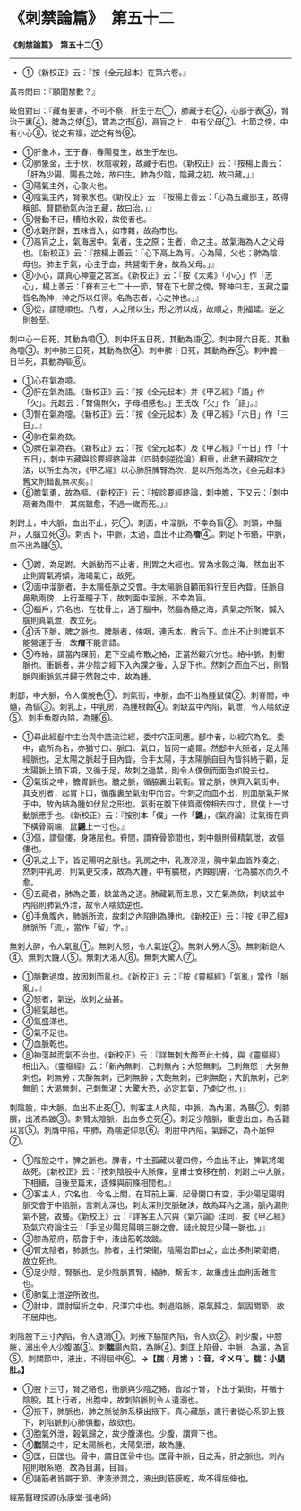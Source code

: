 # 《刺禁論篇》　第五十二



**《刺禁論篇》　第五十二①**


---
- ①《新校正》云：『按《全元起本》在第六卷。』


黃帝問曰：『願聞禁數？』


岐伯對曰：『藏有要害，不可不察，肝生于左①，肺藏于右②，心部于表③，腎治于裏④，脾為之使⑤，胃為之市⑥，鬲肓之上，中有父母⑦。七節之傍，中有小心⑧。從之有福，逆之有咎⑨。
- ①肝象木，王于春，春陽發生，故生于左也。
- ②肺象金，王于秋，秋陰收殺，故藏于右也。《新校正》云：『按楊上善云：「肝為少陽，陽長之始，故曰生。肺為少陰，陰藏之初，故曰藏。」』
- ③陽氣主外，心象火也。
- ④陰氣主內，腎象水也。《新校正》云：『按楊上善云：「心為五藏部主，故得稱部。腎間動氣內治五藏，故曰治。」』
- ⑤營動不已，糟粕水榖，故使者也。
- ⑥水榖所歸，五味皆入，如市雜，故為市也。
- ⑦鬲肓之上，氣海居中。氣者，生之原；生者，命之主。故氣海為人之父母也。《新校正》云：『按楊上善云：「心下鬲上為肓。心為陽，父也；肺為陰，母也。肺主于氣，心主于血，共營衛于身，故為父母。」』
- ⑧小心，謂真心神靈之宮室。《新校正》云：『按《太素》「小心」作「志心」，楊上善云：「脊有三七二十一節，腎在下七節之傍。腎神曰志，五藏之靈皆名為神，神之所以任得。名為志者，心之神也。」』
- ⑨從，謂隨順也。八者，人之所以生，形之所以成，故順之，則福延。逆之則咎至。


刺中心一日死，其動為噫①。刺中肝五日死，其動為語②。刺中腎六日死，其動為嚏③。刺中肺三日死，其動為欬④。刺中脾十日死，其動為吞⑤。刺中膽一日半死，其動為嘔⑥。
- ①心在氣為噫。
- ②肝在氣為語。《新校正》云：『按《全元起本》并《甲乙經》「語」作「欠」。元起云：「腎傷則欠，子母相感也。」王氏改「欠」作「語」。』
- ③腎在氣為嚏。《新校正》云：『按《全元起本》及《甲乙經》「六日」作「三日」。』
- ④肺在氣為欬。
- ⑤脾在氣為吞。《新校正》云：『按《全元起本》及《甲乙經》「十日」作「十五日」，刺中五藏與診要經終論并《四時刺逆從論》相重，此敘五藏相次之法，以所生為次，《甲乙經》以心肺肝脾腎為次，是以所剋為次，《全元起本》舊文則錯亂無次矣。』
- ⑥膽氣勇，故為嘔。《新校正》云：『按診要經終論，刺中膽，下又云：「刺中鬲者為傷中，其病雖愈，不過一嵗而死。」』


刺跗上，中大脈，血出不止，死①。刺面，中溜脈，不幸為盲②。刺頭，中腦戶，入腦立死③。刺舌下，中脈，太過，血出不止為**瘖**④。刺足下布絡，中脈，血不出為腫⑤。
- ①跗，為足跗。大脈動而不止者，則胃之大經也。胃為水榖之海，然血出不止則胃氣將傾，海竭氣亡，故死。
- ②面中溜脈者，手太陽任脈之交會。手太陽脈自顴而斜行至目內眥。任脈自鼻鼽兩傍，上行至瞳子下，故刺面中溜脈，不幸為盲。
- ③腦戶，穴名也，在枕骨上，通于腦中，然腦為髓之海，真氣之所聚，鍼入腦則真氣泄，故立死。
- ④舌下脈，脾之脈也。脾脈者，俠咽，連舌本，散舌下。血出不止則脾氣不能營運于舌，故**瘖**不能言語。
- ⑤布絡，謂當內踝前，足下空處布散之絡，正當然穀穴分也。絡中脈，則衝脈也。衝脈者，并少陰之經下入內踝之後，入足下也。然刺之而血不出，則腎脈與衝脈氣并歸于然穀之中，故為腫。


刺郄，中大脈，令人僕脫色①。刺氣街，中脈，血不出為腫鼠僕②。刺脊間，中髓，為傴③。刺乳上，中乳房，為腫根蝕④。刺缺盆中內陷，氣泄，令人喘欬逆⑤。刺手魚腹內陷，為腫⑥。
- ①尋此經郄中主治與中誥流注經，委中穴正同應。郄中者，以經穴為名。委中，處所為名，亦猶寸口、脈口、氣口，皆同一處爾。然郄中大脈者，足太陽經脈也，足太陽之脈起于目內眥，合手太陽，手太陽脈自目內眥斜絡于顴，足太陽脈上頭下項，又循于足，故刺之過禁，則令人僕倒而面色如脫去也。
- ②氣街之中，膽胃脈也。膽之脈，循脇裏出氣街。胃之脈，俠齊入氣街中。其支別者，起胃下口，循腹裏至氣街中而合。今刺之而血不出，則血脈氣并聚于中，故內結為腫如伏鼠之形也。氣街在腹下俠齊兩傍相去四寸，鼠僕上一寸動脈應手也。《新校正》云：『按別本「僕」一作「**鼷**」，《氣府論》注氣街在齊下橫骨兩端，鼠**鼷**上一寸也。』
- ③傴，謂傴僂，身踡屈也。脊間，謂脊骨節間也，刺中髓則骨精氣泄，故傴僂也。
- ④乳之上下，皆足陽明之脈也。乳房之中，乳液滲泄，胸中氣血皆外湊之，然刺中乳房，則氣更交湊，故為大腫，中有膿根，內蝕肌膚，化為膿水而久不愈。
- ⑤五藏者，肺為之蓋，缺盆為之道。肺藏氣而主息，又在氣為欬，刺缺盆中內陷則肺氣外泄，故令人喘欬逆也。
- ⑥手魚腹內，肺脈所流，故刺之內陷則為腫也。《新校正》云：『按《甲乙經》肺脈所「流」，當作「留」字。』


無刺大醉，令人氣亂①。無刺大怒，令人氣逆②。無刺大勞人③。無刺新飽人④。無刺大饑人⑤。無刺大渴人⑥。無刺大驚人⑦。
- ①脈數過度，故因刺而亂也。《新校正》云：『按《靈樞經》「氣亂」當作「脈亂」。』
- ②怒者，氣逆，故刺之益甚。
- ③經氣越也。
- ④氣盛滿也。
- ⑤氣不足也。
- ⑦血脈乾也。
- ⑧神蕩越而氣不治也。《新校正》云：『詳無刺大醉至此七條，與《靈樞經》相出入。《靈樞經》云：「新內無刺，己刺無內；大怒無刺，己刺無怒；大勞無刺也，刺無勞；大醉無刺，己刺無醉；大飽無刺，己刺無飽；大飢無刺，己刺無飢；大渴無刺，己刺無渴；大驚大恐，必定其氣，乃刺之也。」』


刺陰股，中大脈，血出不止死①。刺客主人內陷，中脈，為內漏，為聾②。刺膝臏，出液為跛③。刺臂太陰脈，出血多立死④。刺足少陰脈，重虛出血，為舌難以言⑤。刺膺中陷，中肺，為喘逆仰息⑥。刺肘中內陷，氣歸之，為不屈伸⑦。
- ①陰股之中，脾之脈也。脾者，中土孤藏以灌四傍，今血出不止，脾氣將竭故死。《新校正》云：『按刺陰股中大脈條，皇甫士安移在前，刺跗上中大脈，下相續，自後至篇末，逐條與前條相間也。』
- ②客主人，穴名也，今名上關，在耳前上廉，起骨開口有空，手少陽足陽明脈交會于中陷脈，言刺太深也，刺太深則交脈破決，故為耳內之漏，脈內漏則氣不營，故聾。《新校正》云：『詳客主人穴與《氣穴論》注同，按《甲乙經》及氣穴府論注云：「手足少陽足陽明三脈之會，疑此脫足少陽一脈也。」』
- ③膝為筋府，筋會于中，液出筋乾故跛。
- ④臂太陰者，肺脈也。肺者，主行榮衞，陰陽治節由之，血出多則榮衛絕，故立死也。
- ⑤足少陰，腎脈也。足少陰脈貫腎，絡肺，繫舌本，故重虛出血則舌難言也。
- ⑥肺氣上泄逆所致也。
- ⑦肘中，謂肘屈折之中，尺澤穴中也。刺過陷脈，惡氣歸之，氣固關節，故不屈伸也。


刺陰股下三寸內陷，令人遺溺①。刺掖下脇間內陷，令人欬②。刺少腹，中膀胱，溺出令人少腹滿③。刺**腨**腸內陷，為腫④。刺匡上陷骨，中脈，為漏，為盲⑤。刺關節中，液出，不得屈伸⑥。**→【腨﹝月耑﹞：音，ㄔㄨㄢˋ。腨：小腿肚。】**
- ①股下三寸，腎之絡也，衝脈與少陰之絡，皆起于腎，下出于氣街，并循于陰股，其上行者，出胞中，故刺陷脈則令人遺溺也。
- ②掖下，肺脈也，肺之脈從肺系橫出掖下。真心藏脈，直行者從心系卻上掖下，刺陷脈則心肺俱動，故欬也。
- ③胞氣外泄，榖氣歸之，故少腹滿也。少腹，謂齊下也。
- ④**腨**腸之中，足太陽脈也，太陽氣泄，故為腫。
- ⑤匡，目匡也。骨中，謂目匡骨中也。匡骨中脈，目之系，肝之脈也。刺內陷則眼系絕，故為目漏，目盲。
- ⑥諸筋者皆屬于節。津液滲潤之，液出則筋膜乾，故不得屈伸也。


經筋醫理探源(永康堂‧張老師)



